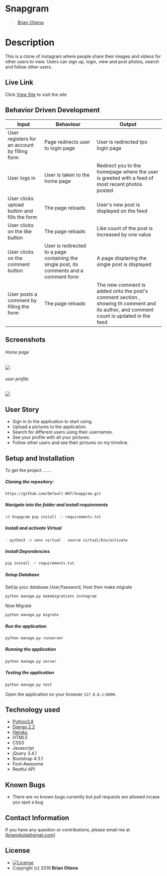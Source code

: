 # Snapgram

> [Brian-Otieno](https://github.com/default-007)

# Description

This is a clone of Instagram where people share their images and videos for other users to view.
Users can sign up, login, view and post photos, search and follow other users.

## Live Link

Click [View Site](https://snapgram-007.herokuapp.com/) to visit the site

## Behavior Driven Development

| Input                                         | Behaviour                                                                                | Output                                                                                                                                 |
| --------------------------------------------- | ---------------------------------------------------------------------------------------- | -------------------------------------------------------------------------------------------------------------------------------------- |
| User registers for an account by filling form | Page redirects user to login page                                                        | User is redirected tpo login page                                                                                                      |
| User logs in                                  | User is taken to the home page                                                           | Redirect you to the homepage where the user is greeted with a feed of most recent photos posted                                        |
| User clicks upload button and fills the form  | The page reloads                                                                         | User's new post is displayed on the feed                                                                                               |
| User clicks on the like button                | The page reloads                                                                         | Like count of the post is increased by one value                                                                                       |
| User clicks on the comment button             | User is redirected to a page containing the single post, its comments and a comment form | A page displaring the single post is displayed                                                                                         |
| User posts a comment by filling the form      | The page reloads                                                                         | The new comment is added onto the post's comment section , showing th comment and its author, and comment count is updated in the feed |

## Screenshots

###### Home page

<img src="https://raw.githubusercontent.com/default-007/insta-lite/master/static/images/instagram.png">
 
 ###### user profile
 <img src="https://raw.githubusercontent.com/default-007/insta-lite/master/static/images/profile.png">

## User Story

- Sign in to the application to start using.
- Upload a pictures to the application.
- Search for different users using their usernames.
- See your profile with all your pictures.
- Follow other users and see their pictures on my timeline.

## Setup and Installation

To get the project .......

##### Cloning the repository:

```bash
https://github.com/default-007/Snapgram.git
```

##### Navigate into the folder and install requirements

```bash
cd Snapgram pip install -r requirements.txt
```

##### Install and activate Virtual

```bash
- python3 -m venv virtual - source virtual/bin/activate
```

##### Install Dependencies

```bash
pip install -r requirements.txt
```

##### Setup Database

SetUp your database User,Password, Host then make migrate

```bash
python manage.py makemigrations instagram
```

Now Migrate

```bash
python manage.py migrate
```

##### Run the application

```bash
python manage.py runserver
```

##### Running the application

```bash
python manage.py server
```

##### Testing the application

```bash
python manage.py test
```

Open the application on your browser `127.0.0.1:8000`.

## Technology used

- [Python3.8](https://www.python.org/)
- [Django 2.2](https://docs.djangoproject.com/en/2.2/)
- [Heroku](https://heroku.com)
- HTML5
- CSS3
- Javascript
- jQuery 3.4.1
- Bootstrap 4.3.1
- Font-Awesome
- Restful API

## Known Bugs

- There are no known bugs currently but pull requests are allowed incase you spot a bug

## Contact Information

If you have any question or contributions, please email me at [brianokola@gmail.com]

## License

- [![License](https://img.shields.io/packagist/l/loopline-systems/closeio-api-wrapper.svg)](https://github.com/default-007/Snapgram/blob/master/LICENSE)
- Copyright (c) 2019 **Brian Otieno**
